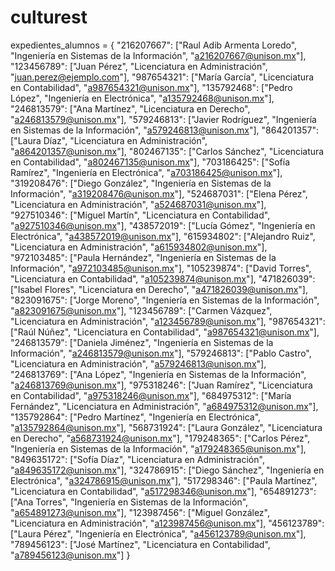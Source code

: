 # culturest
expedientes_alumnos = {
    "216207667": ["Raul Adib Armenta Loredo", "Ingeniería en Sistemas de la Información", "a216207667@unison.mx"],
    "123456789": ["Juan Pérez", "Licenciatura en Administración", "juan.perez@ejemplo.com"],
    "987654321": ["María García", "Licenciatura en Contabilidad", "a987654321@unison.mx"],
    "135792468": ["Pedro López", "Ingeniería en Electrónica", "a135792468@unison.mx"],
    "246813579": ["Ana Martínez", "Licenciatura en Derecho", "a246813579@unison.mx"],
    "579246813": ["Javier Rodríguez", "Ingeniería en Sistemas de la Información", "a579246813@unison.mx"],
    "864201357": ["Laura Díaz", "Licenciatura en Administración", "a864201357@unison.mx"],
    "802467135": ["Carlos Sánchez", "Licenciatura en Contabilidad", "a802467135@unison.mx"],
    "703186425": ["Sofía Ramírez", "Ingeniería en Electrónica", "a703186425@unison.mx"],
    "319208476": ["Diego González", "Ingeniería en Sistemas de la Información", "a319208476@unison.mx"],
    "524687031": ["Elena Pérez", "Licenciatura en Administración", "a524687031@unison.mx"],
    "927510346": ["Miguel Martín", "Licenciatura en Contabilidad", "a927510346@unison.mx"],
    "438572019": ["Lucía Gómez", "Ingeniería en Electrónica", "a438572019@unison.mx"],
    "615934802": ["Alejandro Ruiz", "Licenciatura en Administración", "a615934802@unison.mx"],
    "972103485": ["Paula Hernández", "Ingeniería en Sistemas de la Información", "a972103485@unison.mx"],
    "105239874": ["David Torres", "Licenciatura en Contabilidad", "a105239874@unison.mx"],
    "471826039": ["Isabel Flores", "Licenciatura en Derecho", "a471826039@unison.mx"],
    "823091675": ["Jorge Moreno", "Ingeniería en Sistemas de la Información", "a823091675@unison.mx"],
    "123456789": ["Carmen Vázquez", "Licenciatura en Administración", "a123456789@unison.mx"],
    "987654321": ["Raúl Núñez", "Licenciatura en Contabilidad", "a987654321@unison.mx"],
    "246813579": ["Daniela Jiménez", "Ingeniería en Sistemas de la Información", "a246813579@unison.mx"],
    "579246813": ["Pablo Castro", "Licenciatura en Administración", "a579246813@unison.mx"],
    "246813769": ["Ana López", "Ingeniería en Sistemas de la Información", "a246813769@unison.mx"],
    "975318246": ["Juan Ramírez", "Licenciatura en Contabilidad", "a975318246@unison.mx"],
    "684975312": ["María Fernández", "Licenciatura en Administración", "a684975312@unison.mx"],
    "135792864": ["Pedro Martínez", "Ingeniería en Electrónica", "a135792864@unison.mx"],
    "568731924": ["Laura González", "Licenciatura en Derecho", "a568731924@unison.mx"],
    "179248365": ["Carlos Pérez", "Ingeniería en Sistemas de la Información", "a179248365@unison.mx"],
    "849635172": ["Sofía Díaz", "Licenciatura en Administración", "a849635172@unison.mx"],
    "324786915": ["Diego Sánchez", "Ingeniería en Electrónica", "a324786915@unison.mx"],
    "517298346": ["Paula Martínez", "Licenciatura en Contabilidad", "a517298346@unison.mx"],
    "654891273": ["Ana Torres", "Ingeniería en Sistemas de la Información", "a654891273@unison.mx"],
    "123987456": ["Miguel González", "Licenciatura en Administración", "a123987456@unison.mx"],
    "456123789": ["Laura Pérez", "Ingeniería en Electrónica", "a456123789@unison.mx"],
    "789456123": ["José Martínez", "Licenciatura en Contabilidad", "a789456123@unison.mx"]
}
